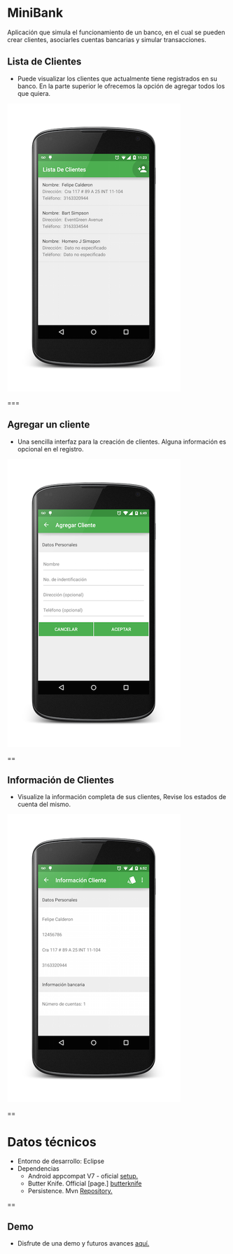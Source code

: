 # MiniBank
Aplicación que simula el funcionamiento de un banco, en el cual se pueden crear clientes, asociarles cuentas bancarias y simular transacciones.

## Lista de Clientes

* Puede visualizar los clientes que actualmente tiene registrados en su banco. En la parte superior le ofrecemos la opción de agregar todos los que quiera.

![](https://raw.githubusercontent.com/felipeska/MiniBank/master/art/clientes_framed.png)

===

## Agregar un cliente

* Una sencilla interfaz para la creación de clientes. Alguna información es opcional en el registro.

![](https://raw.githubusercontent.com/felipeska/MiniBank/master/art/agregar_cliente_framed.png)

== 

## Información de Clientes

* Visualize la información completa de sus clientes, Revise los estados de cuenta del mismo.

![](https://raw.githubusercontent.com/felipeska/MiniBank/master/art/info_client_framed.png)

== 

# Datos técnicos

* Entorno de desarrollo: Eclipse
* Dependencias
  * Android appcompat V7 - oficial [setup.][appcompat]
  * Butter Knife. Official [page.] [butterknife]
  * Persistence. Mvn [Repository.][persistence]

==

## Demo

* Disfrute de una demo y futuros avances [aquí.][demo]

  
[appcompat]: https://developer.android.com/tools/support-library/setup.html#
[butterknife]: http://jakewharton.github.io/butterknife/
[persistence]: http://mvnrepository.com/artifact/com.codeslap/persistence/0.9.24
[demo]: https://www.dropbox.com/sh/h6y2qseyq3q3mjp/AADTwyMwBqNi5Da2_Onj4aIya?dl=0
  

